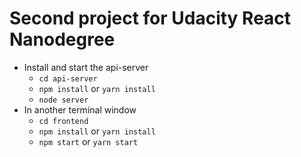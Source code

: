 # Second project for Udacity React Nanodegree

* Install and start the api-server
    - `cd api-server`
    - `npm install` or `yarn install`
    - `node server`
* In another terminal window
    - `cd frontend`
    - `npm install` or `yarn install`
    - `npm start` or  `yarn start`
